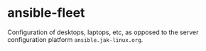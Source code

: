 # ansible-fleet
Configuration of desktops, laptops, etc, as opposed to the server configuration
platform `ansible.jak-linux.org`.


